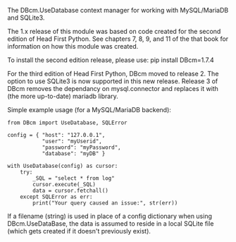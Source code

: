 
The DBcm.UseDatabase context manager for working with MySQL/MariaDB and SQLite3.

The 1.x release of this module was based on code created for the second edition 
of Head First Python. See chapters 7, 8, 9, and 11 of the that book for information
on how this module was created.  

To install the second edition release, please use: pip install DBcm=1.7.4

For the third edition of Head First Python, DBcm moved to release 2. The option to use 
SQLite3 is now supported in this new release.  Release 3 of DBcm removes the dependancy
on mysql.connector and replaces it with (the more up-to-date) mariadb library.

Simple example usage (for a MySQL/MariaDB backend):

    from DBcm import UseDatabase, SQLError

    config = { "host": "127.0.0.1",
               "user": "myUserid",
               "password": "myPassword",
               "database": "myDB" }

    with UseDatabase(config) as cursor:
        try:
            _SQL = "select * from log"
            cursor.execute(_SQL)
            data = cursor.fetchall()
        except SQLError as err:
            print("Your query caused an issue:", str(err))

If a filename (string) is used in place of a config dictionary when using 
DBcm.UseDataBase, the data is assumed to reside in a local SQLite file (which
gets created if it doesn't previously exist).
 
